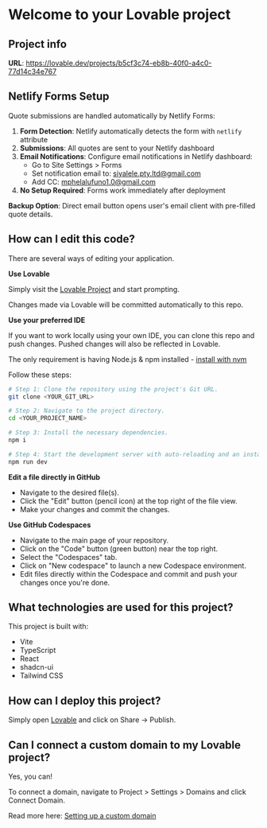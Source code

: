 # Welcome to your Lovable project

## Project info

**URL**: https://lovable.dev/projects/b5cf3c74-eb8b-40f0-a4c0-77d14c34e767

## Netlify Forms Setup

Quote submissions are handled automatically by Netlify Forms:

1. **Form Detection**: Netlify automatically detects the form with `netlify` attribute
2. **Submissions**: All quotes are sent to your Netlify dashboard
3. **Email Notifications**: Configure email notifications in Netlify dashboard:
   - Go to Site Settings > Forms
   - Set notification email to: siyalele.pty.ltd@gmail.com
   - Add CC: mphelalufuno1.0@gmail.com
4. **No Setup Required**: Forms work immediately after deployment

**Backup Option**: Direct email button opens user's email client with pre-filled quote details.

## How can I edit this code?

There are several ways of editing your application.

**Use Lovable**

Simply visit the [Lovable Project](https://lovable.dev/projects/b5cf3c74-eb8b-40f0-a4c0-77d14c34e767) and start prompting.

Changes made via Lovable will be committed automatically to this repo.

**Use your preferred IDE**

If you want to work locally using your own IDE, you can clone this repo and push changes. Pushed changes will also be reflected in Lovable.

The only requirement is having Node.js & npm installed - [install with nvm](https://github.com/nvm-sh/nvm#installing-and-updating)

Follow these steps:

```sh
# Step 1: Clone the repository using the project's Git URL.
git clone <YOUR_GIT_URL>

# Step 2: Navigate to the project directory.
cd <YOUR_PROJECT_NAME>

# Step 3: Install the necessary dependencies.
npm i

# Step 4: Start the development server with auto-reloading and an instant preview.
npm run dev
```

**Edit a file directly in GitHub**

- Navigate to the desired file(s).
- Click the "Edit" button (pencil icon) at the top right of the file view.
- Make your changes and commit the changes.

**Use GitHub Codespaces**

- Navigate to the main page of your repository.
- Click on the "Code" button (green button) near the top right.
- Select the "Codespaces" tab.
- Click on "New codespace" to launch a new Codespace environment.
- Edit files directly within the Codespace and commit and push your changes once you're done.

## What technologies are used for this project?

This project is built with:

- Vite
- TypeScript
- React
- shadcn-ui
- Tailwind CSS

## How can I deploy this project?

Simply open [Lovable](https://lovable.dev/projects/b5cf3c74-eb8b-40f0-a4c0-77d14c34e767) and click on Share -> Publish.

## Can I connect a custom domain to my Lovable project?

Yes, you can!

To connect a domain, navigate to Project > Settings > Domains and click Connect Domain.

Read more here: [Setting up a custom domain](https://docs.lovable.dev/tips-tricks/custom-domain#step-by-step-guide)
